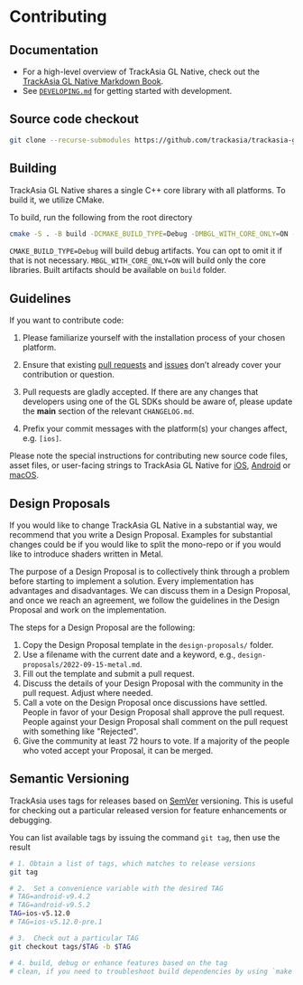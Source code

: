 # Contributing

## Documentation

- For a high-level overview of TrackAsia GL Native, check out the [TrackAsia GL Native Markdown Book](https://track-asia.com/trackasia-gl-native/docs/book/).
- See [`DEVELOPING.md`](DEVELOPING.md) for getting started with development.

## Source code checkout

```bash
git clone --recurse-submodules https://github.com/trackasia/trackasia-gl-native.git
```

## Building

TrackAsia GL Native shares a single C++ core library with all platforms. To build it, we utilize CMake.

To build, run the following from the root directory
```bash
cmake -S . -B build -DCMAKE_BUILD_TYPE=Debug -DMBGL_WITH_CORE_ONLY=ON -DCMAKE_CXX_COMPILER_LAUNCHER=ccache -DMBGL_WITH_COVERAGE=ON
```

`CMAKE_BUILD_TYPE=Debug` will build debug artifacts. You can opt to omit it if that is not necessary.
`MBGL_WITH_CORE_ONLY=ON` will build only the core libraries.
Built artifacts should be available on `build` folder.


## Guidelines

If you want to contribute code:

1. Please familiarize yourself with the installation process of your chosen platform.

1. Ensure that existing [pull requests](https://github.com/trackasia/trackasia-gl-native/pulls) and [issues](https://github.com/trackasia/trackasia-gl-native/issues) don’t already cover your contribution or question.

1. Pull requests are gladly accepted. If there are any changes that developers using one of the GL SDKs should be aware of, please update the **main** section of the relevant `CHANGELOG.md`.

4. Prefix your commit messages with the platform(s) your changes affect, e.g. `[ios]`.

Please note the special instructions for contributing new source code files, asset files, or user-facing strings to TrackAsia GL Native for [iOS](platform/ios/CONTRIBUTING.md), [Android](platform/android/DEVELOPING.md) or [macOS](platform/ios/platform/macos/DEVELOPING.md).

## Design Proposals

If you would like to change TrackAsia GL Native in a substantial way, we recommend that you write a Design Proposal. Examples for substantial changes could be if you would like to split the mono-repo or if you would like to introduce shaders written in Metal.

The purpose of a Design Proposal is to collectively think through a problem before starting to implement a solution. Every implementation has advantages and disadvantages. We can discuss them in a Design Proposal, and once we reach an agreement, we follow the guidelines in the Design Proposal and work on the implementation.

The steps for a Design Proposal are the following:

1. Copy the Design Proposal template in the `design-proposals/` folder.
2. Use a filename with the current date and a keyword, e.g., `design-proposals/2022-09-15-metal.md`.
3. Fill out the template and submit a pull request.
4. Discuss the details of your Design Proposal with the community in the pull request. Adjust where needed.
5. Call a vote on the Design Proposal once discussions have settled. People in favor of your Design Proposal shall approve the pull request. People against your Design Proposal shall comment on the pull request with something like "Rejected".
6. Give the community at least 72 hours to vote. If a majority of the people who voted accept your Proposal, it can be merged.

## Semantic Versioning

TrackAsia uses tags for releases based on [SemVer](https://semver.org) versioning.  This is useful for checking out a particular released version for feature enhancements or debugging.

You can list available tags by issuing the command `git tag`, then use the result

```bash
# 1. Obtain a list of tags, which matches to release versions
git tag

# 2.  Set a convenience variable with the desired TAG
# TAG=android-v9.4.2
# TAG=android-v9.5.2
TAG=ios-v5.12.0
# TAG=ios-v5.12.0-pre.1

# 3.  Check out a particular TAG
git checkout tags/$TAG -b $TAG

# 4. build, debug or enhance features based on the tag
# clean, if you need to troubleshoot build dependencies by using `make clean`
```
